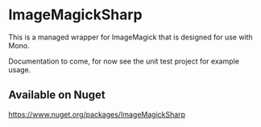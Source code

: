 ImageMagickSharp
================

This is a managed wrapper for ImageMagick that is designed for use with Mono. 

Documentation to come, for now see the unit test project for example usage.


## Available on Nuget ##

https://www.nuget.org/packages/ImageMagickSharp
